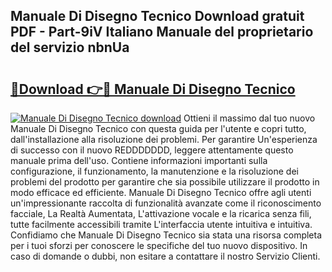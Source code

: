 ## Manuale Di Disegno Tecnico Download gratuit PDF - Part-9iV Italiano Manuale del proprietario del servizio nbnUa

# <h2><a href="http://dfa47cy.blite.top/?on=Manuale+Di+Disegno+Tecnico">🔗Download 👉🔴 Manuale Di Disegno Tecnico</a></h2>

[![Manuale Di Disegno Tecnico download](https://i.imgur.com/lujVjoI.png)](http://dfa47cy.blite.top/?on=Manuale+Di+Disegno+Tecnico)
Ottieni il massimo dal tuo nuovo Manuale Di Disegno Tecnico con questa guida per l'utente e copri tutto, dall'installazione alla risoluzione dei problemi. Per garantire Un'esperienza di successo con il nuovo REDDDDDDD, leggere attentamente questo manuale prima dell'uso. Contiene informazioni importanti sulla configurazione, il funzionamento, la manutenzione e la risoluzione dei problemi del prodotto per garantire che sia possibile utilizzare il prodotto in modo efficace ed efficiente. Manuale Di Disegno Tecnico offre agli utenti un'impressionante raccolta di funzionalità avanzate come il riconoscimento facciale, La Realtà Aumentata, L'attivazione vocale e la ricarica senza fili, tutte facilmente accessibili tramite L'interfaccia utente intuitiva e intuitiva. Confidiamo che Manuale Di Disegno Tecnico sia stata una risorsa completa per i tuoi sforzi per conoscere le specifiche del tuo nuovo dispositivo. In caso di domande o dubbi, non esitare a contattare il nostro Servizio Clienti.
